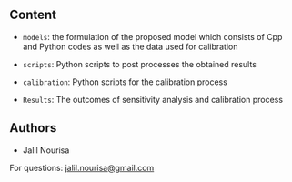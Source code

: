 
## Content
- `models`: the formulation of the proposed model which consists of Cpp and Python codes as well as the data used for calibration 

- `scripts`: Python scripts to post processes the obtained results

- `calibration`: Python scripts for the calibration process

- `Results`: The outcomes of sensitivity analysis and calibration process

## Authors

- Jalil Nourisa

For questions: jalil.nourisa@gmail.com




